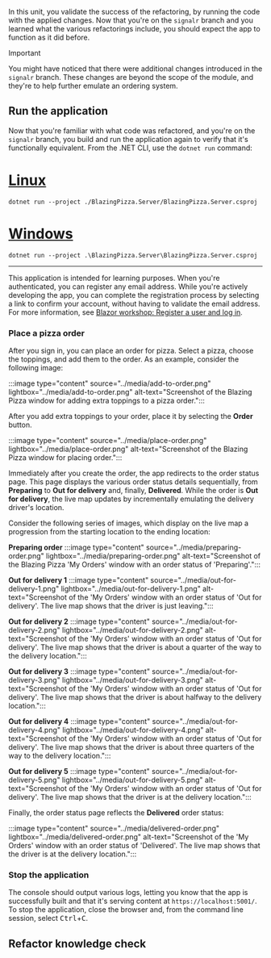In this unit, you validate the success of the refactoring, by running the code with the applied changes. Now that you're on the `signalr` branch and you learned what the various refactorings include, you should expect the app to function as it did before.

> [!IMPORTANT]
> You might have noticed that there were additional changes introduced in the `signalr` branch. These changes are beyond the scope of the module, and they're to help further emulate an ordering system.

## Run the application

Now that you're familiar with what code was refactored, and you're on the `signalr` branch, you build and run the application again to verify that it's functionally equivalent. From the .NET CLI, use the `dotnet run` command:

# [Linux](#tab/linux)

```dotnetcli
dotnet run --project ./BlazingPizza.Server/BlazingPizza.Server.csproj
```

# [Windows](#tab/windows)

```dotnetcli
dotnet run --project .\BlazingPizza.Server\BlazingPizza.Server.csproj
```

---

This application is intended for learning purposes. When you're authenticated, you can register any email address. While you're actively developing the app, you can complete the registration process by selecting a link to confirm your account, without having to validate the email address. For more information, see [Blazor workshop: Register a user and log in](https://github.com/MicrosoftDocs/mslearn-blazing-pizza-signalr/blob/07b51750ac733cee3976a54b3316050849d38a0a/blazor-workshop/docs/06-authentication-and-authorization.md#register-a-user-and-log-in).

### Place a pizza order

After you sign in, you can place an order for pizza. Select a pizza, choose the toppings, and add them to the order. As an example, consider the following image:

:::image type="content" source="../media/add-to-order.png" lightbox="../media/add-to-order.png" alt-text="Screenshot of the Blazing Pizza window for adding extra toppings to a pizza order.":::

After you add extra toppings to your order, place it by selecting the **Order** button.

:::image type="content" source="../media/place-order.png" lightbox="../media/place-order.png" alt-text="Screenshot of the Blazing Pizza window for placing order.":::

Immediately after you create the order, the app redirects to the order status page. This page displays the various order status details sequentially, from **Preparing** to **Out for delivery** and, finally, **Delivered**. While the order is **Out for delivery**, the live map updates by incrementally emulating the delivery driver's location.

Consider the following series of images, which display on the live map a progression from the starting location to the ending location:

**Preparing order**
:::image type="content" source="../media/preparing-order.png" lightbox="../media/preparing-order.png" alt-text="Screenshot of the Blazing Pizza 'My Orders' window with an order status of 'Preparing'.":::

**Out for delivery 1**
:::image type="content" source="../media/out-for-delivery-1.png" lightbox="../media/out-for-delivery-1.png" alt-text="Screenshot of the 'My Orders' window with an order status of 'Out for delivery'. The live map shows that the driver is just leaving.":::

**Out for delivery 2**
:::image type="content" source="../media/out-for-delivery-2.png" lightbox="../media/out-for-delivery-2.png" alt-text="Screenshot of the 'My Orders' window with an order status of 'Out for delivery'. The live map shows that the driver is about a quarter of the way to the delivery location.":::

**Out for delivery 3**
:::image type="content" source="../media/out-for-delivery-3.png" lightbox="../media/out-for-delivery-3.png" alt-text="Screenshot of the 'My Orders' window with an order status of 'Out for delivery'. The live map shows that the driver is about halfway to the delivery location.":::

**Out for delivery 4**
:::image type="content" source="../media/out-for-delivery-4.png" lightbox="../media/out-for-delivery-4.png" alt-text="Screenshot of the 'My Orders' window with an order status of 'Out for delivery'. The live map shows that the driver is about three quarters of the way to the delivery location.":::

**Out for delivery 5**
:::image type="content" source="../media/out-for-delivery-5.png" lightbox="../media/out-for-delivery-5.png" alt-text="Screenshot of the 'My Orders' window with an order status of 'Out for delivery'. The live map shows that the driver is at the delivery location.":::

Finally, the order status page reflects the **Delivered** order status:

:::image type="content" source="../media/delivered-order.png" lightbox="../media/delivered-order.png" alt-text="Screenshot of the 'My Orders' window with an order status of 'Delivered'. The live map shows that the driver is at the delivery location.":::

### Stop the application

The console should output various logs, letting you know that the app is successfully built and that it's serving content at `https://localhost:5001/`. To stop the application, close the browser and, from the command line session, select <kbd>Ctrl</kbd>+<kbd>C</kbd>.

## Refactor knowledge check
